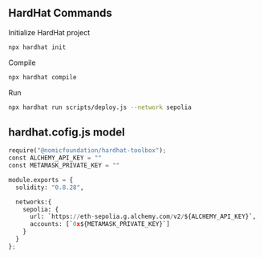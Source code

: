 ## HardHat Commands

Initialize HardHat project

```bash
npx hardhat init
```

Compile

```bash
npx hardhat compile
```

Run

```bash
npx hardhat run scripts/deploy.js --network sepolia
```

## hardhat.cofig.js model

```python
require("@nomicfoundation/hardhat-toolbox");
const ALCHEMY_API_KEY = ""
const METAMASK_PRIVATE_KEY = ""

module.exports = {
  solidity: "0.8.28",

  networks:{
    sepolia: {
      url: `https://eth-sepolia.g.alchemy.com/v2/${ALCHEMY_API_KEY}`,
      accounts: [`0x${METAMASK_PRIVATE_KEY}`]
    }
  }
};
```
